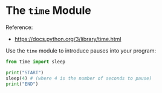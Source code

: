# The `time` Module

Reference:

  + https://docs.python.org/3/library/time.html

Use the `time` module to introduce pauses into your program:

```python
from time import sleep

print("START")
sleep(4) # (where 4 is the number of seconds to pause)
print("END")
```
